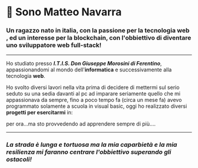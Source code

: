 # 👋 Sono Matteo Navarra



### Un ragazzo nato in italia, con  la passione per la tecnologia web , ed un interesse per la blockchain,  con l'obbiettivo di diventare uno sviluppatore web full-stack!
---


Ho studiato presso ***I.T.I.S. Don Giuseppe Morosini di Ferentino***,  appassionandomi al mondo dell'**informatica** e successivamente
alla tecnologia **web**.

Ho svolto diversi lavori nella vita prima di decidere di mettermi sul serio seduto su una sedia davanti al  pc ad imparare seriamente quello che mi appassionava
da sempre, fino a poco tempo fa (circa un mese fa) avevo programmato solamente a scuola in visual basic, oggi ho realizzato diversi **progetti per esercitarmi** in:



per ora...ma sto provvedendo ad apprendere sempre di più....

******







### ***La strada è lunga e tortuosa ma la mia caparbietà e la mia resilienza mi faranno centrare l'obbiettivo superando gli ostacoli!***



 




